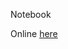 Notebook

Online [here](http://nbviewer.ipython.org/github/alexrutherford/evo_dynamics/blob/master/evolutionary_dynamics.ipynb)
